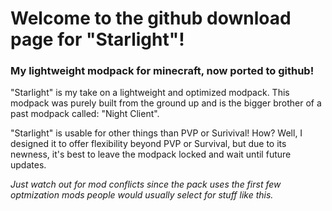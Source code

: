 # Welcome to the github download page for "Starlight"!
### My lightweight modpack for minecraft, now ported to github!

"Starlight" is my take on a lightweight and optimized modpack. This modpack was purely built from the ground up and is the bigger brother of a past modpack called: "Night Client".

"Starlight" is usable for other things than PVP or Surivival!
How? Well, I designed it to offer flexibility beyond PVP or Survival, but due to its newness, it's best to leave the modpack locked and wait until future updates. 

_Just watch out for mod conflicts since the pack uses the first few optmization mods people would usually select for stuff like this._

